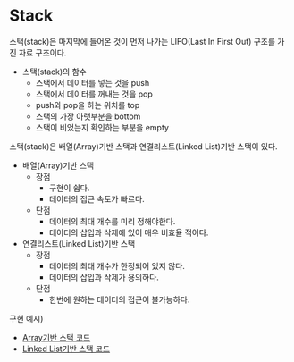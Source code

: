 Stack
========================

스택(stack)은 마지막에 들어온 것이 먼저 나가는 LIFO(Last In First Out) 구조를 가진 자료 구조이다.
* 스택(stack)의 함수
    * 스택에서 데이터를 넣는 것을 push
    * 스택에서 데이터를 꺼내는 것을 pop
    * push와 pop을 하는 위치를 top
    * 스택의 가장 아랫부분을 bottom
    * 스택이 비었는지 확인하는 부분을 empty

스택(stack)은 배열(Array)기반 스택과 연결리스트(Linked List)기반 스택이 있다.
* 배열(Array)기반 스택
    * 장점
        * 구현이 쉽다.
        * 데이터의 접근 속도가 빠르다.
    * 단점
        * 데이터의 최대 개수를 미리 정해야한다.
        * 데이터의 삽입과 삭제에 있어 매우 비효율 적이다.
* 연결리스트(Linked List)기반 스택
    * 장점
        * 데이터의 최대 개수가 한정되어 있지 않다.
        * 데이터의 삽입과 삭제가 용의하다.
    * 단점
        * 한번에 원하는 데이터의 접근이 불가능하다.

구현 예시) 
* [Array기반 스택 코드](ArrayStack.cpp)
* [Linked List기반 스택 코드](LinkedlistStack.cpp)